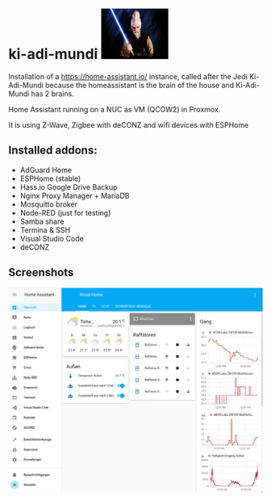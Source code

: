 # ki-adi-mundi <img src="https://github.com/masterwendu/ki-adi-mundi/blob/master/docs/ki-adi-mundi.jpg?raw=true" height="100" alt="Ki-Adi-Mundi" />
Installation of a https://home-assistant.io/ instance, called after the Jedi Ki-Adi-Mundi because the homeassistant is the brain of the house and Ki-Adi-Mundi has 2 brains.

Home Assistant running on a NUC as VM (QCOW2) in Proxmox.

It is using Z-Wave, Zigbee with deCONZ and wifi devices with ESPHome

## Installed addons:
  * AdGuard Home
  * ESPHome (stable)
  * Hass.io Google Drive Backup
  * Nginx Proxy Manager + MariaDB
  * Mosquitto broker
  * Node-RED (just for testing)
  * Samba share
  * Termina & SSH
  * Visual Studio Code
  * deCONZ

## Screenshots
![default](https://github.com/masterwendu/ki-adi-mundi/raw/master/docs/screenshots/screenshot_default.png)
